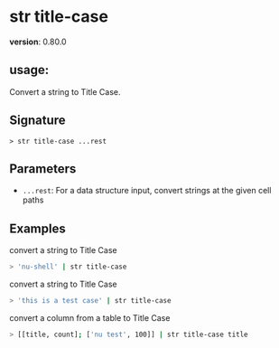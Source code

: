 # str title-case

**version**: 0.80.0

## **usage**:

Convert a string to Title Case.

## Signature

`> str title-case ...rest`

## Parameters

- `...rest`: For a data structure input, convert strings at the given cell paths

## Examples

convert a string to Title Case

```bash
> 'nu-shell' | str title-case
```

convert a string to Title Case

```bash
> 'this is a test case' | str title-case
```

convert a column from a table to Title Case

```bash
> [[title, count]; ['nu test', 100]] | str title-case title
```

